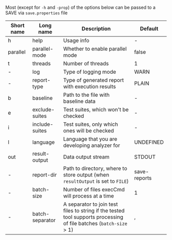 Most (except for `-h` and `-prop`) of the options below can be passed to a SAVE via `save.properties` file

| Short name | Long name  | Description   | Default |
|------------|------------|---------------|---------------|
| h | help | Usage info | - |
| parallel | parallel-mode | Whether to enable parallel mode | false |
| t | threads | Number of threads | 1 |
| - | log | Type of logging mode | WARN |
| - | report-type | Type of generated report with execution results | PLAIN |
| b | baseline | Path to the file with baseline data | - |
| e | exclude-suites | Test suites, which won't be checked | - |
| i | include-suites | Test suites, only which ones will be checked | - |
| l | language | Language that you are developing analyzer for | UNDEFINED |
| out | result-output | Data output stream | STDOUT |
| - | report-dir | Path to directory, where to store output (when `resultOutput` is set to `FILE`) | save-reports |
| - | batch-size | Number of files execCmd will process at a time | 1 |
| - | batch-separator | A separator to join test files to string if the tested tool supports processing of file batches (`batch-size` > 1) | ,  |
